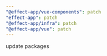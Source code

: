 ```yaml
---
"@effect-app/vue-components": patch
"effect-app": patch
"@effect-app/infra": patch
"@effect-app/vue": patch
---
```


update packages

